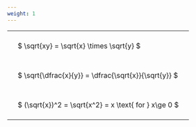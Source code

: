 ```yaml
---
weight: 1
---
```


<style type="text/css">
#T_4507c th.col_heading {
  text-align: left;
  font-size: 1em;
}
#T_4507c td {
  text-align: left;
  font-size: 1em;
  padding: 1.5em;
}
</style>
<table id="T_4507c">
  <thead>
  </thead>
  <tbody>
    <tr>
      <td id="T_4507c_row0_col0" class="data row0 col0" >$ \sqrt{xy} = \sqrt{x} \times \sqrt{y} $</td>
    </tr>
    <tr>
      <td id="T_4507c_row1_col0" class="data row1 col0" >$ \sqrt{\dfrac{x}{y}} = \dfrac{\sqrt{x}}{\sqrt{y}} $</td>
    </tr>
    <tr>
      <td id="T_4507c_row2_col0" class="data row2 col0" >$ (\sqrt{x})^2 = \sqrt{x^2} = x \text{ for } x\ge 0 $</td>
    </tr>
  </tbody>
</table>
